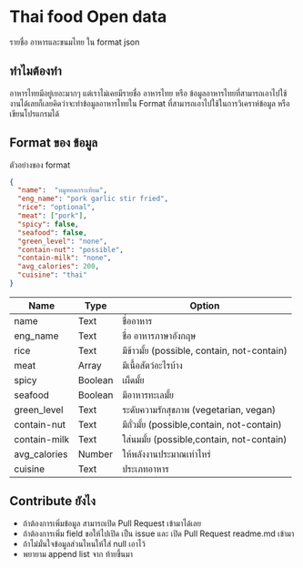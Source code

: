 # Thai food Open data
รายชื่อ อาหารและขนมไทย ใน format json 

## ทำไมต้องทำ
อาหารไทยมีอยู่เยอะมากๆ แต่เราไม่เคยมีรายชื่อ อาหารไทย หรือ ข้อมูลอาหารไทยที่สามารถเอาไปใช้งานได้เลยก็เลยคิดว่าจะทำข้อมูลอาหารไทยใน Format ที่สามารถเอาไปใช้ในการวิเคราห์ข้อมูล หรือเขียนโปรแกรมได้

## Format ของ ข้อมูล

ตัวอย่างของ format 

```json
{
  "name":  "หมูทอดกระเทียม",
  "eng_name": "pork garlic stir fried",
  "rice": "optional",
  "meat": ["pork"],
  "spicy": false,
  "seafood": false,
  "green_level": "none",
  "contain-nut": "possible",
  "contain-milk": "none",
  "avg_calories": 200,
  "cuisine": "thai"
}
```
| Name          |Type| Option        | 
| ------------- |-------------|-------------|
| name          |Text| ชื่ออาหาร |
| eng_name  |Text     | ชื่อ อาหารภาษาอังกฤษ      |
| rice          |Text| มีข้าวมั้ย (possible, contain, not-contain)     |
| meat          |Array | มีเนื้อสัตว์อะไรบ้าง      |
| spicy         |Boolean| เผ็ดมั้ย      |
| seafood      |Boolean| มีอาหารทะเลมั้ย     |
| green_level      |Text| ระดับความรักสุขภาพ (vegetarian, vegan)     |
| contain-nut      |Text| มีถั่วมั้ย (possible,contain, not-contain)     |
| contain-milk      |Text| ใส่นมมั้ย (possible,contain, not-contain)     |
| avg_calories      |Number| ให้พลังงานประมาณเท่าไหร่     |
| cuisine      |Text| ประเภทอาหาร     |


## Contribute ยังไง
- ถ้าต้องการเพิ่มข้อมูล สามารถเปิด Pull Request เข้ามาได้เลย 
- ถ้าต้องการเพิ่ม field ขอให้ไปเปิด เป็น issue และ เปิด Pull Request readme.md เข้ามา
- ถ้าไม่มั่นใจข้อมูลส่วนไหนให้ใส่ null เอาไว้
- พยายาม append list จาก ท้ายขึ้นมา
